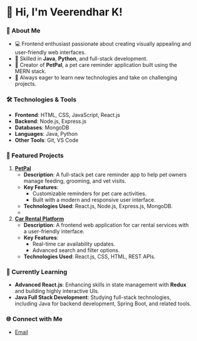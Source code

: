 # 👋 Hi, I'm Veerendhar K!

### 🌟 About Me
- 💻 Frontend enthusiast passionate about creating visually appealing and user-friendly web interfaces.
- 🔧 Skilled in **Java**, **Python**, and full-stack development.
- 🐾 Creator of **PetPal**, a pet care reminder application built using the MERN stack.
- 🚀 Always eager to learn new technologies and take on challenging projects.

### 🛠️ Technologies & Tools
- **Frontend**: HTML, CSS, JavaScript, React.js
- **Backend**: Node.js, Express.js
- **Databases**: MongoDB
- **Languages**: Java, Python
- **Other Tools**: Git, VS Code

### 🌟 Featured Projects
1. **[PetPal](https://github.com/VeerendharK/PetPal)**  
   - **Description**: A full-stack pet care reminder app to help pet owners manage feeding, grooming, and vet visits.  
   - **Key Features**:  
     - Customizable reminders for pet care activities.  
     - Built with a modern and responsive user interface.  
   - **Technologies Used**: React.js, Node.js, Express.js, MongoDB.
   - 
2. **[Car Rental Platform](https://github.com/VeerendharK/Car-Rental-Platform)**  
   - **Description**: A frontend web application for car rental services with a user-friendly interface.  
   - **Key Features**:  
     - Real-time car availability updates.  
     - Advanced search and filter options.  
   - **Technologies Used**: React.js, CSS, HTML, REST APIs.
  
### 🌱 Currently Learning
- **Advanced React.js**: Enhancing skills in state management with **Redux** and building highly interactive UIs.
- **Java Full Stack Development**: Studying full-stack technologies, including Java for backend development, Spring Boot, and related tools.

### 🌐 Connect with Me
- [Email](mailto:poygaiveera@gmail.com)

